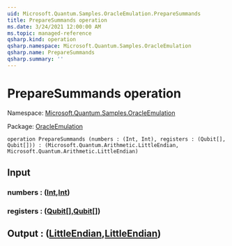```yaml
---
uid: Microsoft.Quantum.Samples.OracleEmulation.PrepareSummands
title: PrepareSummands operation
ms.date: 3/24/2021 12:00:00 AM
ms.topic: managed-reference
qsharp.kind: operation
qsharp.namespace: Microsoft.Quantum.Samples.OracleEmulation
qsharp.name: PrepareSummands
qsharp.summary: ''
---
```


# PrepareSummands operation

Namespace: [Microsoft.Quantum.Samples.OracleEmulation](xref:Microsoft.Quantum.Samples.OracleEmulation)

Package: [OracleEmulation](https://nuget.org/packages/OracleEmulation)




```qsharp
operation PrepareSummands (numbers : (Int, Int), registers : (Qubit[], Qubit[])) : (Microsoft.Quantum.Arithmetic.LittleEndian, Microsoft.Quantum.Arithmetic.LittleEndian)
```


## Input

### numbers : ([Int](xref:microsoft.quantum.lang-ref.int),[Int](xref:microsoft.quantum.lang-ref.int))




### registers : ([Qubit](xref:microsoft.quantum.lang-ref.qubit)[],[Qubit](xref:microsoft.quantum.lang-ref.qubit)[])





## Output : ([LittleEndian](xref:Microsoft.Quantum.Arithmetic.LittleEndian),[LittleEndian](xref:Microsoft.Quantum.Arithmetic.LittleEndian))

